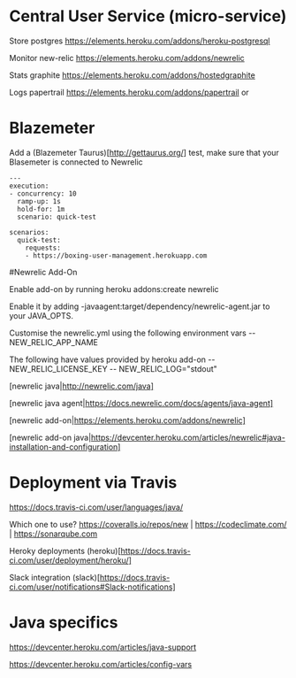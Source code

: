 # Central User Service (micro-service)

Store postgres https://elements.heroku.com/addons/heroku-postgresql

Monitor new-relic https://elements.heroku.com/addons/newrelic

Stats graphite https://elements.heroku.com/addons/hostedgraphite

Logs papertrail https://elements.heroku.com/addons/papertrail or

# Blazemeter

Add a (Blazemeter Taurus)[http://gettaurus.org/] test, make sure that your Blasemeter is connected to Newrelic

```
---
execution:
- concurrency: 10
  ramp-up: 1s
  hold-for: 1m
  scenario: quick-test

scenarios:
  quick-test:
    requests:
    - https://boxing-user-management.herokuapp.com
```

#Newrelic Add-On

Enable add-on by running heroku addons:create newrelic

Enable it by adding -javaagent:target/dependency/newrelic-agent.jar to your JAVA_OPTS.

Customise the newrelic.yml using the following environment vars
-- NEW_RELIC_APP_NAME

The following have values provided by heroku add-on
-- NEW_RELIC_LICENSE_KEY
-- NEW_RELIC_LOG="stdout"

[newrelic java|http://newrelic.com/java]

[newrelic java agent|https://docs.newrelic.com/docs/agents/java-agent]

[newrelic add-on|https://elements.heroku.com/addons/newrelic]

[newrelic add-on java|https://devcenter.heroku.com/articles/newrelic#java-installation-and-configuration]

# Deployment via Travis

https://docs.travis-ci.com/user/languages/java/

Which one to use? https://coveralls.io/repos/new | https://codeclimate.com/ | https://sonarqube.com

Heroky deployments (heroku)[https://docs.travis-ci.com/user/deployment/heroku/]

Slack integration (slack)[https://docs.travis-ci.com/user/notifications#Slack-notifications]

# Java specifics

https://devcenter.heroku.com/articles/java-support

https://devcenter.heroku.com/articles/config-vars

